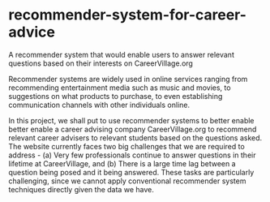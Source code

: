 # recommender-system-for-career-advice
A recommender system that would enable users to answer relevant questions based on their interests on CareerVillage.org

Recommender systems are widely used in online services ranging from recommending entertainment media such as music and movies, to suggestions on what products to purchase, to even establishing communication channels with other individuals online.

In this project, we shall put to use recommender systems to better enable better enable a career advising company CareerVillage.org to recommend relevant career advisers to relevant students based on the questions asked. The website currently faces two big challenges that we are required to address - (a) Very few professionals continue to answer questions in their lifetime at CareerVillage, and (b) There is a large time lag between a question being posed and it being answered. These tasks are particularly challenging, since we cannot apply conventional recommender system techniques directly given the data we have.
